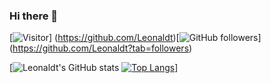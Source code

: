 ### Hi there 👋
[![Visitor](https://visitor-badge.laobi.icu/badge?page_id=Leonaldt.Leonaldt)]
(https://github.com/Leonaldt)[![GitHub followers](https://img.shields.io/github/followers/Leonaldt.svg?style=social&label=Follow&maxAge=2592000)]
(https://github.com/Leonaldt?tab=followers)

[![Leonaldt's GitHub stats](https://github-readme-stats.vercel.app/api?username=Leonaldt&show_icons=true&theme=radical)
[![Top Langs](https://github-readme-stats.vercel.app/api/top-langs/?username=Leonaldt&layout=compact)](https://github.com/Leonaldt/github-readme-stats)]
